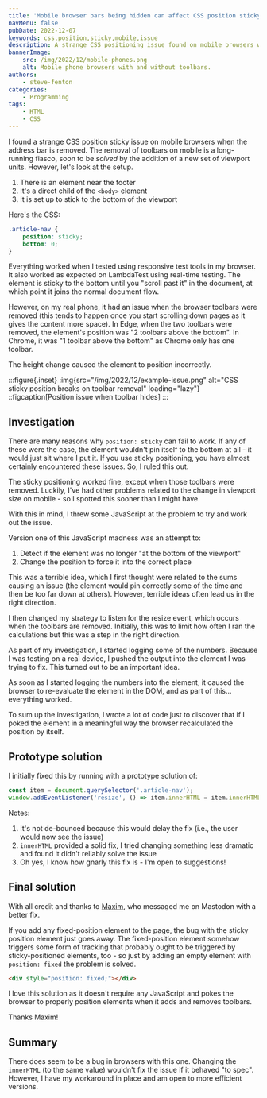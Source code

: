 ```yaml
---
title: 'Mobile browser bars being hidden can affect CSS position sticky bottom'
navMenu: false
pubDate: 2022-12-07
keywords: css,position,sticky,mobile,issue
description: A strange CSS positioning issue found on mobile browsers when the address bar is removed.
bannerImage:
    src: /img/2022/12/mobile-phones.png
    alt: Mobile phone browsers with and without toolbars.
authors:
    - steve-fenton
categories:
    - Programming
tags:
    - HTML
    - CSS
---
```


I found a strange CSS position sticky issue on mobile browsers when the address bar is removed. The removal of toolbars on mobile is a long-running fiasco, soon to be _solved_ by the addition of a new set of viewport units. However, let's look at the setup.

1. There is an element near the footer
2. It's a direct child of the `<body>` element
3. It is set up to stick to the bottom of the viewport

Here's the CSS:

```css
.article-nav {
    position: sticky;
    bottom: 0;
}
```

Everything worked when I tested using responsive test tools in my browser. It also worked as expected on LambdaTest using real-time testing. The element is sticky to the bottom until you "scroll past it" in the document, at which point it joins the normal document flow.

However, on my real phone, it had an issue when the browser toolbars were removed (this tends to happen once you start scrolling down pages as it gives the content more space). In Edge, when the two toolbars were removed, the element's position was "2 toolbars above the bottom". In Chrome, it was "1 toolbar above the bottom" as Chrome only has one toolbar.

The height change caused the element to position incorrectly.

:::figure{.inset}
:img{src="/img/2022/12/example-issue.png" alt="CSS sticky position breaks on toolbar removal" loading="lazy"}
::figcaption[Position issue when toolbar hides]
:::

## Investigation

There are many reasons why `position: sticky` can fail to work. If any of these were the case, the element wouldn't pin itself to the bottom at all - it would just sit where I put it. If you use sticky positioning, you have almost certainly encountered these issues. So, I ruled this out.

The sticky positioning worked fine, except when those toolbars were removed. Luckily, I've had other problems related to the change in viewport size on mobile - so I spotted this sooner than I might have.

With this in mind, I threw some JavaScript at the problem to try and work out the issue.

Version one of this JavaScript madness was an attempt to:

1. Detect if the element was no longer "at the bottom of the viewport"
2. Change the position to force it into the correct place

This was a terrible idea, which I first thought were related to the sums causing an issue (the element would pin correctly some of the time and then be too far down at others). However, terrible ideas often lead us in the right direction.

I then changed my strategy to listen for the resize event, which occurs when the toolbars are removed. Initially, this was to limit how often I ran the calculations but this was a step in the right direction.

As part of my investigation, I started logging some of the numbers. Because I was testing on a real device, I pushed the output into the element I was trying to fix. This turned out to be an important idea.

As soon as I started logging the numbers into the element, it caused the browser to re-evaluate the element in the DOM, and as part of this... everything worked.

To sum up the investigation, I wrote a lot of code just to discover that if I poked the element in a meaningful way the browser recalculated the position by itself.

## Prototype solution

I initially fixed this by running with a prototype solution of:

```javascript
const item = document.querySelector('.article-nav');
window.addEventListener('resize', () => item.innerHTML = item.innerHTML);
```

Notes:

1. It's not de-bounced because this would delay the fix (i.e., the user would now see the issue)
2. `innerHTML` provided a solid fix, I tried changing something less dramatic and found it didn't reliably solve the issue
3. Oh yes, I know how gnarly this fix is - I'm open to suggestions!

## Final solution

With all credit and thanks to [Maxim](https://mastodon.social/@mascon), who messaged me on Mastodon with a better fix.

If you add any fixed-position element to the page, the bug with the sticky position element just goes away. The fixed-position element somehow triggers some form of tracking that probably ought to be triggered by sticky-positioned elements, too - so just by adding an empty element with `position: fixed` the problem is solved.

```html
<div style="position: fixed;"></div>
```

I love this solution as it doesn't require any JavaScript and pokes the browser to properly position elements when it adds and removes toolbars.

Thanks Maxim!

## Summary

There does seem to be a bug in browsers with this one. Changing the `innerHTML` (to the same value) wouldn't fix the issue if it behaved "to spec". However, I have my workaround in place and am open to more efficient versions.